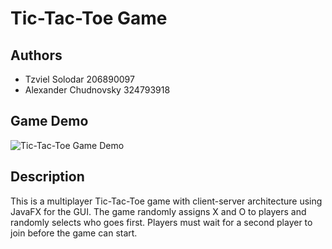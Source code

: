 # Tic-Tac-Toe Game

## Authors
- Tzviel Solodar 206890097
- Alexander Chudnovsky 324793918

## Game Demo

![Tic-Tac-Toe Game Demo](WhatsApp%20GIF%202025-05-09%20at%2013.37.24.gif)

## Description
This is a multiplayer Tic-Tac-Toe game with client-server architecture using JavaFX for the GUI. The game randomly assigns X and O to players and randomly selects who goes first. Players must wait for a second player to join before the game can start.
